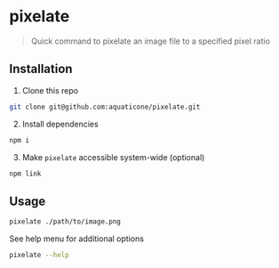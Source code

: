 # pixelate

> Quick command to pixelate an image file to a specified pixel ratio

## Installation

1. Clone this repo

```sh
git clone git@github.com:aquaticone/pixelate.git
```

2. Install dependencies

```sh
npm i
```

3. Make `pixelate` accessible system-wide (optional)

```sh
npm link
```

## Usage

```sh
pixelate ./path/to/image.png
```

See help menu for additional options

```sh
pixelate --help
```